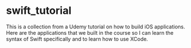 # swift_tutorial
This is a collection from a Udemy tutorial on how to build iOS applications. Here are the applications that we built in the course so I can learn the syntax of Swift specifically and to learn how to use XCode.
